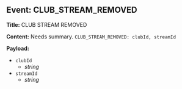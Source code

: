 ## Event: CLUB_STREAM_REMOVED

**Title:** CLUB STREAM REMOVED

**Content:**
Needs summary.
`CLUB_STREAM_REMOVED: clubId, streamId`

**Payload:**
- `clubId`
  - *string*
- `streamId`
  - *string*